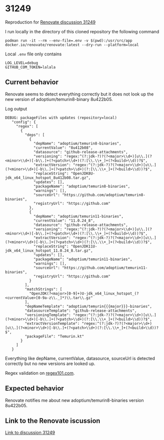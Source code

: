 # 31249

Reproduction for [Renovate discussion 31249](https://github.com/renovatebot/renovate/discussions/31249)

I run locally in the directory of this cloned repository the following command

    podman run -it --rm --env-file=.env -v $(pwd):/usr/src/app docker.io/renovate/renovate:latest --dry-run --platform=local

Local `.env` file only contains

    LOG_LEVEL=debug
    GITHUB_COM_TOKEN=lalala

## Current behavior

Renovate seems to detect everything correctly but it does not look up the new version of adoptium/temurin8-binary 8u422b05.

Log output

    DEBUG: packageFiles with updates (repository=local)
       "config": {
         "regex": [
           {
             "deps": [
               {
                 "depName": "adoptium/temurin8-binaries",
                 "currentValue": "8u412b08",
                 "datasource": "github-release-attachments",
                 "versioning": "regex:^(?:jdk-?)?(?<major>\\d+)[u\\.](?<minor>\\d+)[-b\\.]+(?<patch>\\d+)(?:[\\.\\+_]+(?<build>\\d))?$",
                 "extractVersion": "regex:^(?:jdk-?)?(?<major>\\d+)[u\\.](?<minor>\\d+)[-b\\.]+(?<patch>\\d+)(?:[\\.\\+_]+(?<build>\\d))?$",
                 "replaceString": "OpenJDK8U-jdk_x64_linux_hotspot_8u412b08.tar.gz",
                 "updates": [],
                 "packageName": "adoptium/temurin8-binaries",
                 "warnings": [],
                 "sourceUrl": "https://github.com/adoptium/temurin8-binaries",
                 "registryUrl": "https://github.com"
               },
               {
                 "depName": "adoptium/temurin11-binaries",
                 "currentValue": "11.0.24_8",
                 "datasource": "github-release-attachments",
                 "versioning": "regex:^(?:jdk-?)?(?<major>\\d+)[u\\.](?<minor>\\d+)[-b\\.]+(?<patch>\\d+)(?:[\\.\\+_]+(?<build>\\d))?$",
                 "extractVersion": "regex:^(?:jdk-?)?(?<major>\\d+)[u\\.](?<minor>\\d+)[-b\\.]+(?<patch>\\d+)(?:[\\.\\+_]+(?<build>\\d))?$",
                 "replaceString": "OpenJDK11U-jdk_x64_linux_hotspot_11.0.24_8.tar.gz",
                 "updates": [],
                 "packageName": "adoptium/temurin11-binaries",
                 "warnings": [],
                 "sourceUrl": "https://github.com/adoptium/temurin11-binaries",
                 "registryUrl": "https://github.com"
               }
             ],
             "matchStrings": [
               "OpenJDK(?<major>[0-9]+)U-jdk_x64_linux_hotspot_(?<currentValue>[0-9a-z\\._]*)\\.tar\\.gz"
             ],
             "depNameTemplate": "adoptium/temurin{{{major}}}-binaries",
             "datasourceTemplate": "github-release-attachments",
             "versioningTemplate": "regex:^(?:jdk-?)?(?<major>\\d+)[u\\.](?<minor>\\d+)[-b\\.]+(?<patch>\\d+)(?:[\\.\\+_]+(?<build>\\d))?$",
             "extractVersionTemplate": "regex:^(?:jdk-?)?(?<major>\\d+)[u\\.](?<minor>\\d+)[-b\\.]+(?<patch>\\d+)(?:[\\.\\+_]+(?<build>\\d))?$",
             "packageFile": "Temurin.kt"
           }
         ]
       }

Everything like depName, currentValue, datasource, sourceUrl is detected correctly but no new versions are looked up.

Regex validation on [regex101.com](https://regex101.com/r/anboia/1).

## Expected behavior

Renovate notifies me about new adoptium/temurin8-binaries version 8u422b05.

## Link to the Renovate iscussion

[Link to discussion 31249](https://github.com/renovatebot/renovate/discussions/31249)

